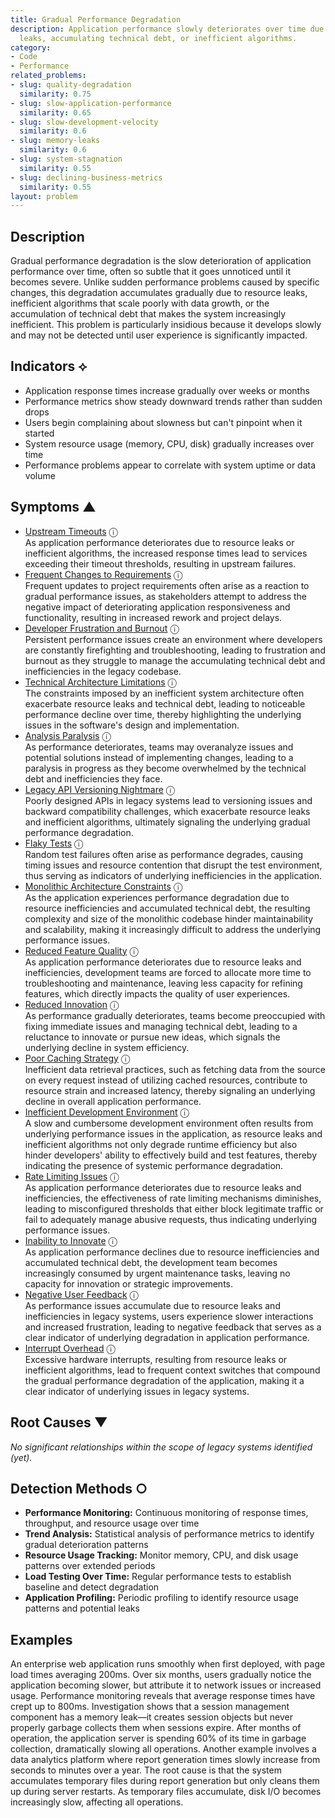 ```yaml
---
title: Gradual Performance Degradation
description: Application performance slowly deteriorates over time due to resource
  leaks, accumulating technical debt, or inefficient algorithms.
category:
- Code
- Performance
related_problems:
- slug: quality-degradation
  similarity: 0.75
- slug: slow-application-performance
  similarity: 0.65
- slug: slow-development-velocity
  similarity: 0.6
- slug: memory-leaks
  similarity: 0.6
- slug: system-stagnation
  similarity: 0.55
- slug: declining-business-metrics
  similarity: 0.55
layout: problem
---
```


## Description

Gradual performance degradation is the slow deterioration of application performance over time, often so subtle that it goes unnoticed until it becomes severe. Unlike sudden performance problems caused by specific changes, this degradation accumulates gradually due to resource leaks, inefficient algorithms that scale poorly with data growth, or the accumulation of technical debt that makes the system increasingly inefficient. This problem is particularly insidious because it develops slowly and may not be detected until user experience is significantly impacted.


## Indicators ⟡
- Application response times increase gradually over weeks or months
- Performance metrics show steady downward trends rather than sudden drops
- Users begin complaining about slowness but can't pinpoint when it started
- System resource usage (memory, CPU, disk) gradually increases over time
- Performance problems appear to correlate with system uptime or data volume


## Symptoms ▲

- [Upstream Timeouts](upstream-timeouts.md) <span class="info-tooltip" title="Confidence: 0.574, Strength: 0.760">ⓘ</span>
<br/>  As application performance deteriorates due to resource leaks or inefficient algorithms, the increased response times lead to services exceeding their timeout thresholds, resulting in upstream failures.
- [Frequent Changes to Requirements](frequent-changes-to-requirements.md) <span class="info-tooltip" title="Confidence: 0.488, Strength: 0.717">ⓘ</span>
<br/>  Frequent updates to project requirements often arise as a reaction to gradual performance issues, as stakeholders attempt to address the negative impact of deteriorating application responsiveness and functionality, resulting in increased rework and project delays.
- [Developer Frustration and Burnout](developer-frustration-and-burnout.md) <span class="info-tooltip" title="Confidence: 0.455, Strength: 0.661">ⓘ</span>
<br/>  Persistent performance issues create an environment where developers are constantly firefighting and troubleshooting, leading to frustration and burnout as they struggle to manage the accumulating technical debt and inefficiencies in the legacy codebase.
- [Technical Architecture Limitations](technical-architecture-limitations.md) <span class="info-tooltip" title="Confidence: 0.430, Strength: 0.811">ⓘ</span>
<br/>  The constraints imposed by an inefficient system architecture often exacerbate resource leaks and technical debt, leading to noticeable performance decline over time, thereby highlighting the underlying issues in the software's design and implementation.
- [Analysis Paralysis](analysis-paralysis.md) <span class="info-tooltip" title="Confidence: 0.413, Strength: 0.805">ⓘ</span>
<br/>  As performance deteriorates, teams may overanalyze issues and potential solutions instead of implementing changes, leading to a paralysis in progress as they become overwhelmed by the technical debt and inefficiencies they face.
- [Legacy API Versioning Nightmare](legacy-api-versioning-nightmare.md) <span class="info-tooltip" title="Confidence: 0.400, Strength: 0.830">ⓘ</span>
<br/>  Poorly designed APIs in legacy systems lead to versioning issues and backward compatibility challenges, which exacerbate resource leaks and inefficient algorithms, ultimately signaling the underlying gradual performance degradation.
- [Flaky Tests](flaky-tests.md) <span class="info-tooltip" title="Confidence: 0.395, Strength: 0.763">ⓘ</span>
<br/>  Random test failures often arise as performance degrades, causing timing issues and resource contention that disrupt the test environment, thus serving as indicators of underlying inefficiencies in the application.
- [Monolithic Architecture Constraints](monolithic-architecture-constraints.md) <span class="info-tooltip" title="Confidence: 0.393, Strength: 0.787">ⓘ</span>
<br/>  As the application experiences performance degradation due to resource inefficiencies and accumulated technical debt, the resulting complexity and size of the monolithic codebase hinder maintainability and scalability, making it increasingly difficult to address the underlying performance issues.
- [Reduced Feature Quality](reduced-feature-quality.md) <span class="info-tooltip" title="Confidence: 0.357, Strength: 0.786">ⓘ</span>
<br/>  As application performance deteriorates due to resource leaks and inefficiencies, development teams are forced to allocate more time to troubleshooting and maintenance, leaving less capacity for refining features, which directly impacts the quality of user experiences.
- [Reduced Innovation](reduced-innovation.md) <span class="info-tooltip" title="Confidence: 0.343, Strength: 0.807">ⓘ</span>
<br/>  As performance gradually deteriorates, teams become preoccupied with fixing immediate issues and managing technical debt, leading to a reluctance to innovate or pursue new ideas, which signals the underlying decline in system efficiency.
- [Poor Caching Strategy](poor-caching-strategy.md) <span class="info-tooltip" title="Confidence: 0.332, Strength: 0.671">ⓘ</span>
<br/>  Inefficient data retrieval practices, such as fetching data from the source on every request instead of utilizing cached resources, contribute to resource strain and increased latency, thereby signaling an underlying decline in overall application performance.
- [Inefficient Development Environment](inefficient-development-environment.md) <span class="info-tooltip" title="Confidence: 0.323, Strength: 0.807">ⓘ</span>
<br/>  A slow and cumbersome development environment often results from underlying performance issues in the application, as resource leaks and inefficient algorithms not only degrade runtime efficiency but also hinder developers' ability to effectively build and test features, thereby indicating the presence of systemic performance degradation.
- [Rate Limiting Issues](rate-limiting-issues.md) <span class="info-tooltip" title="Confidence: 0.319, Strength: 0.767">ⓘ</span>
<br/>  As application performance deteriorates due to resource leaks and inefficiencies, the effectiveness of rate limiting mechanisms diminishes, leading to misconfigured thresholds that either block legitimate traffic or fail to adequately manage abusive requests, thus indicating underlying performance issues.
- [Inability to Innovate](inability-to-innovate.md) <span class="info-tooltip" title="Confidence: 0.315, Strength: 0.801">ⓘ</span>
<br/>  As application performance declines due to resource inefficiencies and accumulated technical debt, the development team becomes increasingly consumed by urgent maintenance tasks, leaving no capacity for innovation or strategic improvements.
- [Negative User Feedback](negative-user-feedback.md) <span class="info-tooltip" title="Confidence: 0.312, Strength: 0.730">ⓘ</span>
<br/>  As performance issues accumulate due to resource leaks and inefficiencies in legacy systems, users experience slower interactions and increased frustration, leading to negative feedback that serves as a clear indicator of underlying degradation in application performance.
- [Interrupt Overhead](interrupt-overhead.md) <span class="info-tooltip" title="Confidence: 0.312, Strength: 0.752">ⓘ</span>
<br/>  Excessive hardware interrupts, resulting from resource leaks or inefficient algorithms, lead to frequent context switches that compound the gradual performance degradation of the application, making it a clear indicator of underlying issues in legacy systems.

## Root Causes ▼

*No significant relationships within the scope of legacy systems identified (yet).*

## Detection Methods ○
- **Performance Monitoring:** Continuous monitoring of response times, throughput, and resource usage over time
- **Trend Analysis:** Statistical analysis of performance metrics to identify gradual deterioration patterns
- **Resource Usage Tracking:** Monitor memory, CPU, and disk usage patterns over extended periods
- **Load Testing Over Time:** Regular performance tests to establish baseline and detect degradation
- **Application Profiling:** Periodic profiling to identify resource usage patterns and potential leaks


## Examples

An enterprise web application runs smoothly when first deployed, with page load times averaging 200ms. Over six months, users gradually notice the application becoming slower, but attribute it to network issues or increased usage. Performance monitoring reveals that average response times have crept up to 800ms. Investigation shows that a session management component has a memory leak—it creates session objects but never properly garbage collects them when sessions expire. After months of operation, the application server is spending 60% of its time in garbage collection, dramatically slowing all operations. Another example involves a data analytics platform where report generation times slowly increase from seconds to minutes over a year. The root cause is that the system accumulates temporary files during report generation but only cleans them up during server restarts. As temporary files accumulate, disk I/O becomes increasingly slow, affecting all operations.
